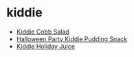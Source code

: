 # kiddie

 * [Kiddie Cobb Salad](index/k/kiddie-cobb-salad-51188640.json)
 * [Halloween Party Kiddie Pudding Snack](index/h/halloween-party-kiddie-pudding-snack.json)
 * [Kiddie Holiday Juice](index/k/kiddie-holiday-juice.json)
